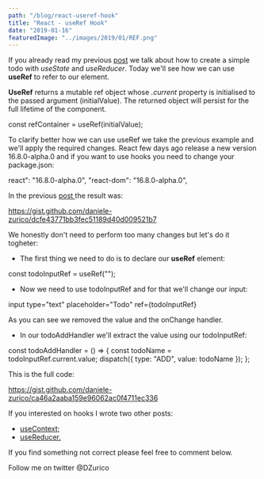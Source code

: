 ```yaml
---
path: "/blog/react-useref-hook"
title: "React - useRef Hook"
date: "2019-01-16"
featuredImage: "../images/2019/01/REF.png"
---
```


If you already read my previous [post](https://www.dzurico.com/react-usereducer-hook/) we talk about how to create a simple todo with _useState_ and _useReducer_. Today we'll see how we can use **useRef** to refer to our element.

**UseRef** returns a mutable ref object whose _.current_ property is initialised to the passed argument (initialValue). The returned object will persist for the full lifetime of the component.

const refContainer = useRef(initialValue);

To clarify better how we can use useRef we take the previous example and we'll apply the required changes. React few days ago release a new version 16.8.0-alpha.0 and if you want to use hooks you need to change your package.json:

react": "16.8.0-alpha.0",
"react-dom": "16.8.0-alpha.0",

In the previous [post ](https://www.dzurico.com/react-usereducer-hook/)the result was:

https://gist.github.com/daniele-zurico/dcfe43771bb3fec51189d40d009521b7

We honestly don't need to perform too many changes but let's do it togheter:

- The first thing we need to do is to declare our **useRef** element:

const todoInputRef = useRef("");

- Now we need to use todoInputRef and for that we'll change our input:

input type="text" placeholder="Todo" ref={todoInputRef}

As you can see we removed the value and the onChange handler.

- In our todoAddHandler we'll extract the value using our todoInputRef:

const todoAddHandler = () => {
const todoName = todoInputRef.current.value;
dispatch({ type: "ADD", value: todoName }); };

This is the full code:

https://gist.github.com/daniele-zurico/ca46a2aaba159e96062ac0f4711ec336

If you interested on hooks I wrote two other posts:

- [useContext;](https://www.dzurico.com/react-compound-components-with-usecontext-hook/)
- [useReducer.](https://www.dzurico.com/react-usereducer-hook/)

If you find something not correct please feel free to comment below.

Follow me on twitter @DZurico
